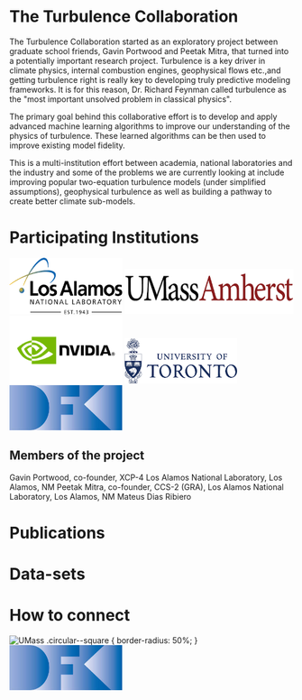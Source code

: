 

# The Turbulence Collaboration

The Turbulence Collaboration started as an exploratory project between graduate school friends, Gavin Portwood and Peetak Mitra, that turned into a potentially important research project. Turbulence is a key driver in climate physics, internal combustion engines, geophysical flows etc.,and getting turbulence right is really key to developing truly predictive modeling frameworks. It is for this reason, Dr. Richard Feynman called turbulence as the "most important unsolved problem in classical physics".

The primary goal behind this collaborative effort is to develop and apply advanced machine learning algorithms to improve our understanding of the physics of turbulence. These learned algorithms can be then used to improve existing model fidelity.

This is a multi-institution effort between academia, national laboratories and the industry and some of the problems we are currently looking at include improving popular two-equation turbulence models (under simplified assumptions), geophysical turbulence as well as building a pathway to create better climate sub-models.

# Participating Institutions


<img src="./assets/img/LANL.png" alt="UMass" width="200" height="100">
<img src="./assets/img/UMass.png" alt="UMass" width="300" height="80">
<img src="./assets/img/NVIDIA.png" alt="UMass" width="200" height="120">
<img src="./assets/img/UToronto.png" alt="UMass" width="200" height="80">
<img src="./assets/img/DKI.jpeg" alt="UMass" width="200" height="80">
         

## Members of the project

Gavin Portwood, co-founder, XCP-4 Los Alamos National Laboratory, Los Alamos, NM
Peetak Mitra, co-founder, CCS-2 (GRA), Los Alamos National Laboratory, Los Alamos, NM
Mateus Dias Ribiero

# Publications


# Data-sets



# How to connect


<img class="circular--square" alt="UMass" width="200" height="80">
.circular--square {
border-radius: 50%;
}

<img src="./assets/img/DKI.jpeg" alt="UMass" width="200" height="80">
